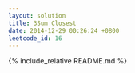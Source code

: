 ```yaml
---
layout: solution
title: 3Sum Closest
date: 2014-12-29 00:26:24 +0800
leetcode_id: 16
---
```

{% include_relative README.md %}
